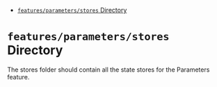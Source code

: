 <!-- START doctoc generated TOC please keep comment here to allow auto update -->
<!-- DON'T EDIT THIS SECTION, INSTEAD RE-RUN doctoc TO UPDATE -->

- [`features/parameters/stores` Directory](#featuresparametersstores-directory)

<!-- END doctoc generated TOC please keep comment here to allow auto update -->

# `features/parameters/stores` Directory

The stores folder should contain all the state stores for the Parameters feature.
